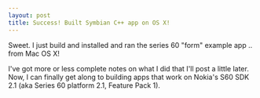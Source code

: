 ```yaml
---
layout: post
title: Success! Built Symbian C++ app on OS X! 
---
```



Sweet. I just build and installed and ran the series 60 "form" example app .. from Mac OS X! 

I've got more or less complete notes on what I did that I'll post a little later. Now, I can finally get along to building apps that work on Nokia's S60 SDK 2.1 (aka Series 60 platform 2.1, Feature Pack 1).
